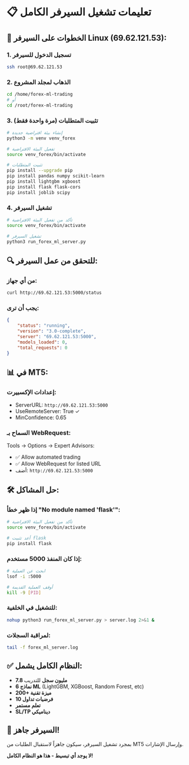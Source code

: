 # 📋 تعليمات تشغيل السيرفر الكامل

## 🚀 الخطوات على السيرفر Linux (69.62.121.53):

### 1. تسجيل الدخول للسيرفر
```bash
ssh root@69.62.121.53
```

### 2. الذهاب لمجلد المشروع
```bash
cd /home/forex-ml-trading
# أو
cd /root/forex-ml-trading
```

### 3. تثبيت المتطلبات (مرة واحدة فقط)
```bash
# إنشاء بيئة افتراضية جديدة
python3 -m venv venv_forex

# تفعيل البيئة الافتراضية
source venv_forex/bin/activate

# تثبيت المتطلبات
pip install --upgrade pip
pip install pandas numpy scikit-learn
pip install lightgbm xgboost
pip install flask flask-cors
pip install joblib scipy
```

### 4. تشغيل السيرفر
```bash
# تأكد من تفعيل البيئة الافتراضية
source venv_forex/bin/activate

# تشغيل السيرفر
python3 run_forex_ml_server.py
```

## 🔍 للتحقق من عمل السيرفر:

### من أي جهاز:
```bash
curl http://69.62.121.53:5000/status
```

### يجب أن ترى:
```json
{
    "status": "running",
    "version": "3.0-complete",
    "server": "69.62.121.53:5000",
    "models_loaded": 0,
    "total_requests": 0
}
```

## 📊 في MT5:

### إعدادات الإكسبيرت:
- ServerURL: `http://69.62.121.53:5000`
- UseRemoteServer: True ✓
- MinConfidence: 0.65

### السماح بـ WebRequest:
Tools → Options → Expert Advisors:
- ✅ Allow automated trading
- ✅ Allow WebRequest for listed URL
- أضف: `http://69.62.121.53:5000`

## 🛠️ حل المشاكل:

### إذا ظهر خطأ "No module named 'flask'":
```bash
# تأكد من تفعيل البيئة الافتراضية
source venv_forex/bin/activate

# أعد تثبيت flask
pip install flask
```

### إذا كان المنفذ 5000 مستخدم:
```bash
# ابحث عن العملية
lsof -i :5000

# أوقف العملية القديمة
kill -9 [PID]
```

### للتشغيل في الخلفية:
```bash
nohup python3 run_forex_ml_server.py > server.log 2>&1 &
```

### لمراقبة السجلات:
```bash
tail -f forex_ml_server.log
```

## ✅ النظام الكامل يشمل:

- **7.8 مليون سجل** للتدريب
- **6 نماذج ML** (LightGBM, XGBoost, Random Forest, etc)
- **200+ ميزة تقنية**
- **10 فرضيات تداول**
- **تعلم مستمر**
- **SL/TP ديناميكي**

## 🚀 السيرفر جاهز!

بمجرد تشغيل السيرفر، سيكون جاهزاً لاستقبال الطلبات من MT5 وإرسال الإشارات.

**لا يوجد أي تبسيط - هذا هو النظام الكامل!**